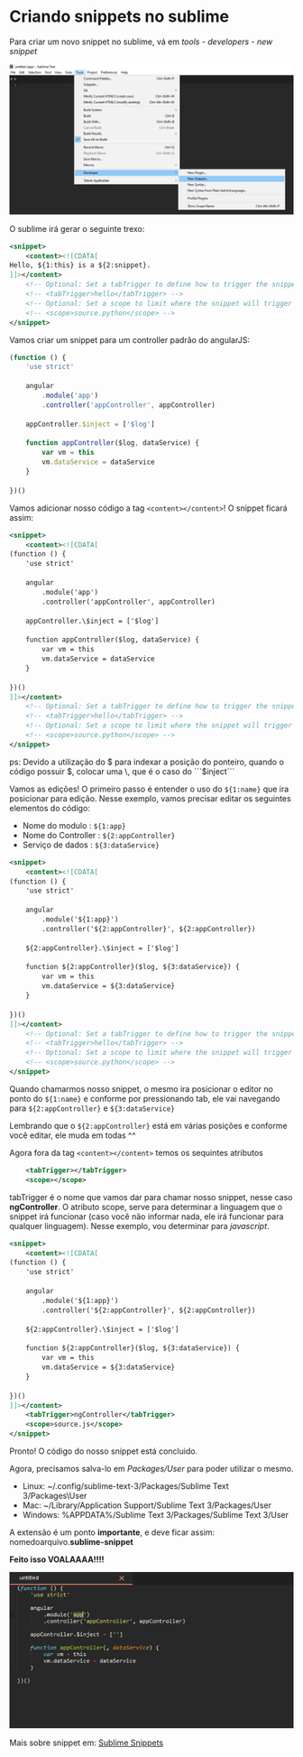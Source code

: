 # Criando snippets no sublime

Para criar um novo snippet no sublime, vá em *tools* - *developers* - *new snippet*

![tools](./doc/menu.png)

O sublime irá gerar o seguinte trexo:

```xml
<snippet>
    <content><![CDATA[
Hello, ${1:this} is a ${2:snippet}.
]]></content>
    <!-- Optional: Set a tabTrigger to define how to trigger the snippet -->
    <!-- <tabTrigger>hello</tabTrigger> -->
    <!-- Optional: Set a scope to limit where the snippet will trigger -->
    <!-- <scope>source.python</scope> -->
</snippet>
```

Vamos criar um snippet para um controller padrão do angularJS:

```javascript
(function () {
    'use strict'

    angular
        .module('app')
        .controller('appController', appController)

    appController.$inject = ['$log']

    function appController($log, dataService) {
        var vm = this
        vm.dataService = dataService
    }

})()
```

Vamos adicionar nosso código a tag ```<content></content>```!
O snippet ficará assim:

```xml
<snippet>
    <content><![CDATA[
(function () {
    'use strict'

    angular
        .module('app')
        .controller('appController', appController)

    appController.\$inject = ['$log']

    function appController($log, dataService) {
        var vm = this
        vm.dataService = dataService
    }

})()
]]></content>
    <!-- Optional: Set a tabTrigger to define how to trigger the snippet -->
    <!-- <tabTrigger>hello</tabTrigger> -->
    <!-- Optional: Set a scope to limit where the snippet will trigger -->
    <!-- <scope>source.python</scope> -->
</snippet>
```
ps: Devido a utilização do $ para indexar a posição do ponteiro, quando o código possuir $, colocar uma \, que é o caso do ```$inject```

Vamos as edições!
O primeiro passo é entender o uso do ```${1:name}``` que ira posicionar para edição. Nesse exemplo, vamos precisar editar os seguintes elementos do código:

* Nome do modulo : ```${1:app}```
* Nome do Controller : ```${2:appController}```
* Serviço de dados : ```${3:dataService}```

```xml
<snippet>
    <content><![CDATA[
(function () {
    'use strict'

    angular
        .module('${1:app}')
        .controller('${2:appController}', ${2:appController})

    ${2:appController}.\$inject = ['$log']

    function ${2:appController}($log, ${3:dataService}) {
        var vm = this
        vm.dataService = ${3:dataService}
    }

})()
]]></content>
    <!-- Optional: Set a tabTrigger to define how to trigger the snippet -->
    <!-- <tabTrigger>hello</tabTrigger> -->
    <!-- Optional: Set a scope to limit where the snippet will trigger -->
    <!-- <scope>source.python</scope> -->
</snippet>
```

Quando chamarmos nosso snippet, o mesmo ira posicionar o editor no ponto do ```${1:name}``` e conforme por pressionando tab, ele vai navegando para ```${2:appController}``` e ```${3:dataService}```

Lembrando que o ```${2:appController}``` está em várias posições e conforme você editar, ele muda em todas ^^

Agora fora da tag ```<content></content>``` temos os sequintes atributos

```xml
    <tabTrigger></tabTrigger>
    <scope></scope>
```

tabTrigger é o nome que vamos dar para chamar nosso snippet, nesse caso **ngController**. O atributo scope, serve para determinar a linguagem que o snippet irá funcionar (caso você não informar nada, ele irá funcionar para qualquer linguagem). Nesse exemplo, vou determinar para *javascript*.

```xml
<snippet>
    <content><![CDATA[
(function () {
    'use strict'

    angular
        .module('${1:app}')
        .controller('${2:appController}', ${2:appController})

    ${2:appController}.\$inject = ['$log']

    function ${2:appController}($log, ${3:dataService}) {
        var vm = this
        vm.dataService = ${3:dataService}
    }

})()
]]></content>
    <tabTrigger>ngController</tabTrigger>
    <scope>source.js</scope>
</snippet>
```

Pronto! O código do nosso snippet está concluido.

Agora, precisamos salva-lo em *Packages/User* para poder utilizar o mesmo.

* Linux: ~/.config/sublime-text-3/Packages/Sublime Text 3/Packages\User
* Mac: ~/Library/Application Support/Sublime Text 3/Packages/User
* Windows: %APPDATA%/Sublime Text 3/Packages/Sublime Text 3/User

A extensão é um ponto **importante**, e deve ficar assim: nomedoarquivo.**sublime-snippet**

**Feito isso VOALAAAA!!!!**

![tools](./doc/work.png)

Mais sobre snippet em: [Sublime Snippets](http://sublimetext.info/docs/en/extensibility/snippets.html)